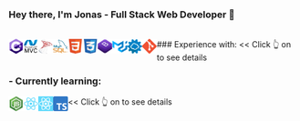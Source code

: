 ### Hey there, I'm Jonas - Full Stack Web Developer 👋

<br>
### Experience with:
<a href="https://docs.microsoft.com/en-us/dotnet/csharp/getting-started/"><img align="left"  alt="CSharp" width="26px" src="assets/csharp.png"/></a> 
<a href="https://dotnet.microsoft.com/apps/aspnet/mvc"><img align="left" alt="MVC" width="26px" src="assets/mvc.png"/></a>
<a href="https://www.microsoft.com/en-us/sql-server"><img align="left" alt="Microsoft SQL" width="26px" src="assets/sql.png"/></a>
<a href="https://www.mysql.com/"><img align="left" alt="MySQL" width="26px" src="assets/mysql.png"/></a>
<a href="https://developer.mozilla.org/en-US/docs/Web/Guide/HTML/HTML5"><img align="left" alt="HTML5" width="26px" src="assets/html.png"/></a>
<a href="https://developer.mozilla.org/en-US/docs/Archive/CSS3"><img align="left" alt="CSS3" width="26px" src="assets/css.png"/></a>
<a href="https://getbootstrap.com/"><img align="left" alt="Bootstrap" width="26px" src="assets/bootstrap.png"/></a>
<a href="https://material-ui.com/"><img align="left" alt="Meterial UI" width="26px" src="assets/materialui.png"/></a>
<a href="https://www.redhat.com/en/topics/api/what-is-a-rest-api"><img align="left" alt="REST API" width="26px" src="assets/api.png"/></a>
<a href="https://git-scm.com/"><img align="left" alt="Git" width="26px" src="assets/git.png"/></a>
 << Click 👆 on to see details
<br>

### - Currently learning:
<a href="https://nodejs.org/en/about/"><img align="left" alt="Node.js" width="26px" src="assets/node.png"/></a>
<a href="https://reactjs.org/"><img align="left" alt="React.js" width="26px" src="assets/react.png"/></a>
<a href="https://reactnative.dev/"><img align="left" alt="React Native" width="26px" src="assets/react-native.png"/></a>
<a href="https://www.typescriptlang.org/"><img align="left" alt="TypeScript" width="26px" src="assets/ts.png"/></a>
 << Click 👆 on to see details